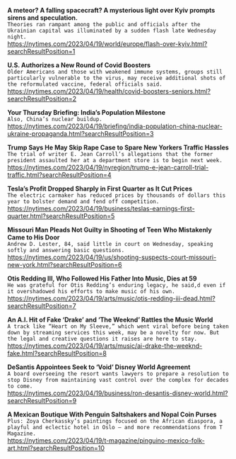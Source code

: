 **A meteor? A falling spacecraft? A mysterious light over Kyiv prompts sirens and speculation.**\
`Theories ran rampant among the public and officials after the Ukrainian capital was illuminated by a sudden flash late Wednesday night.`\
https://nytimes.com/2023/04/19/world/europe/flash-over-kyiv.html?searchResultPosition=1

**U.S. Authorizes a New Round of Covid Boosters**\
`Older Americans and those with weakened immune systems, groups still particularly vulnerable to the virus, may receive additional shots of the reformulated vaccine, federal officials said.`\
https://nytimes.com/2023/04/19/health/covid-boosters-seniors.html?searchResultPosition=2

**Your Thursday Briefing: India’s Population Milestone**\
`Also, China’s nuclear buildup.`\
https://nytimes.com/2023/04/19/briefing/india-population-china-nuclear-ukraine-propaganda.html?searchResultPosition=3

**Trump Says He May Skip Rape Case to Spare New Yorkers Traffic Hassles**\
`The trial of writer E. Jean Carroll’s allegations that the former president assaulted her at a department store is to begin next week.`\
https://nytimes.com/2023/04/19/nyregion/trump-e-jean-carroll-trial-traffic.html?searchResultPosition=4

**Tesla’s Profit Dropped Sharply in First Quarter as It Cut Prices**\
`The electric carmaker has reduced prices by thousands of dollars this year to bolster demand and fend off competition.`\
https://nytimes.com/2023/04/19/business/teslas-earnings-first-quarter.html?searchResultPosition=5

**Missouri Man Pleads Not Guilty in Shooting of Teen Who Mistakenly Came to His Door**\
`Andrew D. Lester, 84, said little in court on Wednesday, speaking softly and answering basic questions.`\
https://nytimes.com/2023/04/19/us/shooting-suspects-court-missouri-new-york.html?searchResultPosition=6

**Otis Redding III, Who Followed His Father Into Music, Dies at 59**\
`He was grateful for Otis Redding’s enduring legacy, he said,d even if it overshadowed his efforts to make music of his own.`\
https://nytimes.com/2023/04/19/arts/music/otis-redding-iii-dead.html?searchResultPosition=7

**An A.I. Hit of Fake ‘Drake’ and ‘The Weeknd’ Rattles the Music World**\
`A track like “Heart on My Sleeve,” which went viral before being taken down by streaming services this week, may be a novelty for now. But the legal and creative questions it raises are here to stay.`\
https://nytimes.com/2023/04/19/arts/music/ai-drake-the-weeknd-fake.html?searchResultPosition=8

**DeSantis Appointees Seek to ‘Void’ Disney World Agreement**\
`A board overseeing the resort wants lawyers to prepare a resolution to stop Disney from maintaining vast control over the complex for decades to come.`\
https://nytimes.com/2023/04/19/business/ron-desantis-disney-world.html?searchResultPosition=9

**A Mexican Boutique With Penguin Saltshakers and Nopal Coin Purses**\
`Plus: Zoya Cherkassky’s paintings focused on the African diaspora, a playful and eclectic hotel in Oslo — and more recommendations from T Magazine.`\
https://nytimes.com/2023/04/19/t-magazine/pinguino-mexico-folk-art.html?searchResultPosition=10

